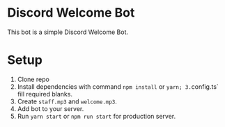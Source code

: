# Discord Welcome Bot

This bot is a simple Discord Welcome Bot.

# Setup

1. Clone repo
2. Install dependencies with command `npm install` or `yarn;
3.`config.ts` fill required blanks.
4. Create `staff.mp3` and `welcome.mp3`.
5. Add bot to your server.
6. Run `yarn start` or `npm run start` for production server.
